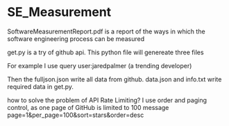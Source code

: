 # SE_Measurement

SoftwareMeasurementReport.pdf is a report of the ways in which the software engineering process can be measured

get.py is a try of github api.
This python file will genereate three files

For example
I use query user:jaredpalmer (a trending developer)

Then the fulljson.json write all data from github.
data.json and info.txt write required data in get.py.

how to solve the problem of API Rate Limiting?
I use order and paging control, as one page of GitHub is limited to 100 message
page=1&per_page=100&sort=stars&order=desc

